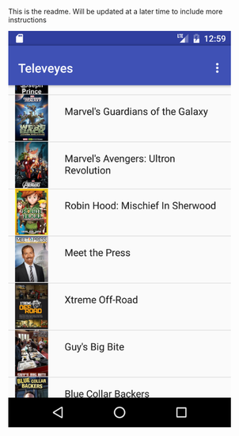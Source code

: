 This is the readme. Will be updated at a later time to include more instructions

<a href="url"><img src="https://raw.githubusercontent.com/CSC412Team2/TelevEyes/master/screenshot.png" align="left" height="800"></a>
